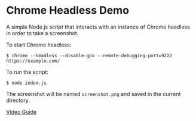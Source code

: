 # Chrome Headless Demo

A simple Node.js script that interacts with an instance of Chrome headless in order to take a screenshot.

To start Chrome headless:

    $ chrome --headless --disable-gpu --remote-debugging-port=9222 https://example.com/

To run the script:

    $ node index.js

The screenshot will be named `screenshot.png` and saved in the current directory.

[Video Guide](https://youtu.be/TI6gYj91aVY)

